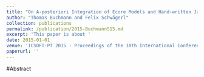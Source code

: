 ```yaml
---
title: "On A-posteriori Integration of Ecore Models and Hand-written Java Code"
author: "Thomas Buchmann and Felix Schwägerl"
collection: publications
permalink: /publication/2015-BuchmannS15.md
excerpt: 'This paper is about '
date: 2015-01-01
venue: 'ICSOFT-PT 2015 - Proceedings of the 10th International Conference on Software Paradigm Trends, Colmar, Alsace, France, 20-22 July, 2015'
paperurl: ''
---
```


#Abstract
